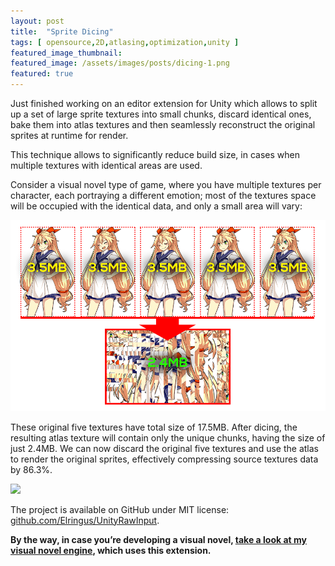 ```yaml
---
layout: post
title:  "Sprite Dicing"
tags: [ opensource,2D,atlasing,optimization,unity ]
featured_image_thumbnail: 
featured_image: /assets/images/posts/dicing-1.png
featured: true
---
```


Just finished working on an editor extension for Unity which allows to split up a set of large sprite textures into small chunks, discard identical ones, bake them into atlas textures and then seamlessly reconstruct the original sprites at runtime for render.

This technique allows to significantly reduce build size, in cases when multiple textures with identical areas are used.

Consider a visual novel type of game, where you have multiple textures per character, each portraying a different emotion; most of the textures space will be occupied with the identical data, and only a small area will vary:

![](/assets/images/posts/dicing-2.png)

These original five textures have total size of 17.5MB. After dicing, the resulting atlas texture will contain only the unique chunks, having the size of just 2.4MB. We can now discard the original five textures and use the atlas to render the original sprites, effectively compressing source textures data by 86.3%.

![](https://i.gyazo.com/7f79936fc714abcc342ae348478b9c8e.gif)

The project is available on GitHub under MIT license: [github.com/Elringus/UnityRawInput](github.com/Elringus/UnityRawInput).

**By the way, in case you’re developing a visual novel, [take a look at my visual novel engine](https://u3d.as/1pg9), which uses this extension.**

